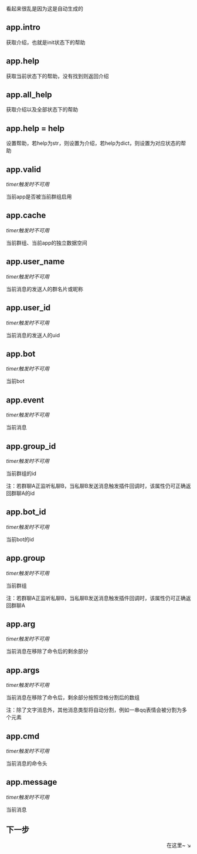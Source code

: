 看起来很乱是因为这是自动生成的

## app.intro
获取介绍，也就是init状态下的帮助

## app.help
获取当前状态下的帮助，没有找到则返回介绍

## app.all_help
获取介绍以及全部状态下的帮助

## app.help = help
设置帮助，若help为str，则设置为介绍，若help为dict，则设置为对应状态的帮助

## app.valid
*timer触发时不可用*

当前app是否被当前群组启用

## app.cache
*timer触发时不可用*

当前群组、当前app的独立数据空间

## app.user_name
*timer触发时不可用*

当前消息的发送人的群名片或昵称

## app.user_id
*timer触发时不可用*

当前消息的发送人的uid

## app.bot
*timer触发时不可用*

当前bot

## app.event
*timer触发时不可用*

当前消息

## app.group_id
*timer触发时不可用*

当前群组的id

注：若群聊A正监听私聊B，当私聊B发送消息触发插件回调时，该属性仍可正确返回群聊A的id

## app.bot_id
*timer触发时不可用*

当前bot的id

## app.group
*timer触发时不可用*

当前群组

注：若群聊A正监听私聊B，当私聊B发送消息触发插件回调时，该属性仍可正确返回群聊A

## app.arg
*timer触发时不可用*

当前消息在移除了命令后的剩余部分

## app.args
*timer触发时不可用*

当前消息在移除了命令后，剩余部分按照空格分割后的数组

注：除了文字消息外，其他消息类型将自动分割，例如一串qq表情会被分割为多个元素

## app.cmd
*timer触发时不可用*

当前消息的命令头

## app.message
*timer触发时不可用*

当前消息

## 下一步

<div align="right">
    在这里~ ↘
</div>

